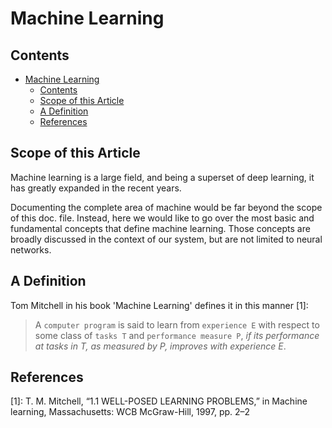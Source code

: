 # Machine Learning

## Contents

- [Machine Learning](#machine-learning)
  - [Contents](#contents)
  - [Scope of this Article](#scope-of-this-article)
  - [A Definition](#a-definition)
  - [References](#references)

## Scope of this Article

Machine learning is a large field, and being a superset of deep learning, it has greatly expanded in the recent years.

Documenting the complete area of machine would be far beyond the scope of this doc. file. Instead, here we would like to go over the most basic and fundamental concepts that define machine learning. Those concepts are broadly discussed in the context of our system, but are not limited to neural networks.

## A Definition

Tom Mitchell in his book 'Machine Learning' defines it in this manner [1]:

> A `computer program` is said to learn from `experience E` with respect to some class of `tasks T` and `performance measure P`, _if its performance at tasks in T, as measured by P, improves with experience E_.



## References

[1]: T. M. Mitchell, “1.1 WELL-POSED LEARNING PROBLEMS,” in Machine learning, Massachusetts: WCB McGraw-Hill, 1997, pp. 2–2
